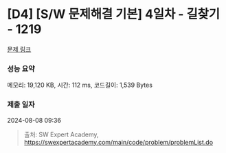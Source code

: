 # [D4] [S/W 문제해결 기본] 4일차 - 길찾기 - 1219 

[문제 링크](https://swexpertacademy.com/main/code/problem/problemDetail.do?contestProbId=AV14geLqABQCFAYD) 

### 성능 요약

메모리: 19,120 KB, 시간: 112 ms, 코드길이: 1,539 Bytes

### 제출 일자

2024-08-08 09:36



> 출처: SW Expert Academy, https://swexpertacademy.com/main/code/problem/problemList.do